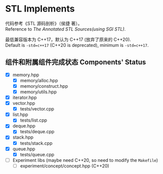 # STL Implements
代码参考《STL 源码剖析》（侯捷 著）。  
Reference to *The Annotated STL Sources(using SGI STL)*.   

最低兼容版本为 C++17，默认为 C++17 (放弃了原来的 C++20).  
Default is `-std=c++17` (C++20 is deprecated), minimum is `-std=c++17`.  


## 组件和附属组件完成状态 Components' Status
- [x] memory.hpp
  - [x] memory/alloc.hpp
  - [x] memory/construct.hpp
  - [x] memory/utils.hpp
- [x] iterator.hpp
- [x] vector.hpp
  - [x] tests/vector.cpp
- [x] list.hpp
  - [x] tests/list.cpp
- [x] deque.hpp
  - [x] tests/deque.cpp
- [x] stack.hpp
  - [x] tests/stack.cpp
- [x] queue.hpp
  - [x] tests/queue.cpp
- [ ] Experiment libs (maybe need C++20, so need to modify the `Makefile`)
  - [ ] experiment/concept/concept.hpp (C++20)
